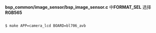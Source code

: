 **bsp_common/image_sensor/bsp_image_sensor.c** 中**FORMAT_SEL** 选择 **RGB565**

```bash

$ make APP=camera_lcd BOARD=bl706_avb

```